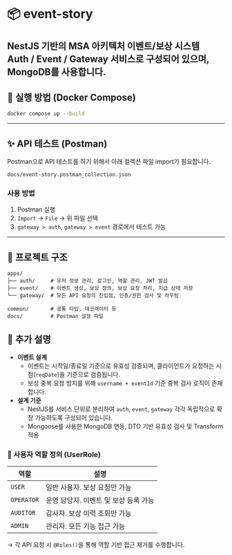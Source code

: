 # 📦 event-story

NestJS 기반의 MSA 아키텍처 이벤트/보상 시스템\
Auth / Event / Gateway 서비스로 구성되어 있으며, MongoDB를 사용합니다.
---

## 🚀 실행 방법 (Docker Compose)

```bash
docker compose up --build
```
---

## ✨ API 테스트 (Postman)
Postman으로 API 테스트를 하기 위해서 아래 컬렉션 파일 import가 필요합니다.

```
docs/event-story.postman_collection.json
```

### 사용 방법
1. Postman 실행
2. `Import` → `File` → 위 파일 선택
3. `gateway > auth`, `gateway > event` 경로에서 테스트 가능
---

## 📌 프로젝트 구조
```plaintext
apps/
├── auth/     # 유저 정보 관리, 로그인, 역할 관리, JWT 발급
├── event/    # 이벤트 생성, 보상 정의, 보상 요청 처리, 지급 상태 저장
└── gateway/  # 모든 API 요청의 진입점, 인증/권한 검사 및 라우팅

common/       # 공통 타입, 데코레이터 등
docs/         # Postman 설정 파일
```

## 📑 추가 설명
- **이벤트 설계**
  - 이벤트는 시작일/종료일 기준으로 유효성 검증되며, 클라이언트가 요청하는 시점(`reqDate`)을 기준으로 검증됩니다.
  - 보상 중복 요청 방지를 위해 `username + eventId` 기준 중복 검사 로직이 존재합니다.
- **설계 기준**
  - NestJS를 서비스 단위로 분리하여 `auth`, `event`, `gateway` 각각 독립적으로 확장 가능하도록 구성되어 있습니다.
  - Mongoose를 사용한 MongoDB 연동, DTO 기반 유효성 검사 및 Transform 적용
### 👤 사용자 역할 정의 (UserRole)
| 역할         | 설명                     |
|------------|------------------------|
| `USER`     | 일반 사용자. 보상 요청만 가능      |
| `OPERATOR` | 운영 담당자. 이벤트 및 보상 등록 가능 |
| `AUDITOR`  | 감사자. 보상 이력 조회만 가능      |
| `ADMIN`    | 관리자. 모든 기능 접근 가능       |
→ 각 API 요청 시 `@Roles()`을 통해 역할 기반 접근 제거를 수행합니다.